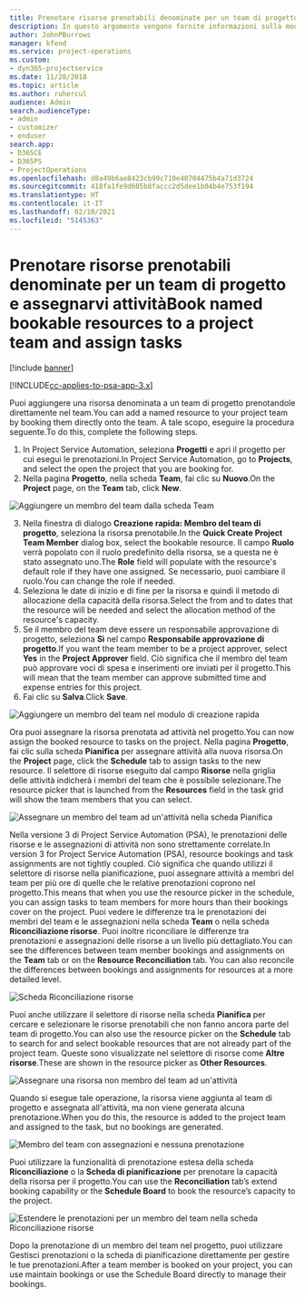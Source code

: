 ```yaml
---
title: Prenotare risorse prenotabili denominate per un team di progetto e assegnarvi attività
description: In questo argomento vengono fornite informazioni sulla modalità di prenotazione di risorse denominate per team di progetto e sull'assegnazione delle risorse ad attività.
author: JohnPBurrows
manager: kfend
ms.service: project-operations
ms.custom:
- dyn365-projectservice
ms.date: 11/28/2018
ms.topic: article
ms.author: ruhercul
audience: Admin
search.audienceType:
- admin
- customizer
- enduser
search.app:
- D365CE
- D365PS
- ProjectOperations
ms.openlocfilehash: d8a49b6ae8423cb99c710e40704475b4a71d3724
ms.sourcegitcommit: 418fa1fe9d605b8faccc2d5dee1b04b4e753f194
ms.translationtype: HT
ms.contentlocale: it-IT
ms.lasthandoff: 02/10/2021
ms.locfileid: "5145363"
---
```

# <a name="book-named-bookable-resources-to-a-project-team-and-assign-tasks"></a><span data-ttu-id="9accd-103">Prenotare risorse prenotabili denominate per un team di progetto e assegnarvi attività</span><span class="sxs-lookup"><span data-stu-id="9accd-103">Book named bookable resources to a project team and assign tasks</span></span> 

[!include [banner](../includes/psa-now-project-operations.md)]

[!INCLUDE[cc-applies-to-psa-app-3.x](../includes/cc-applies-to-psa-app-3x.md)]

<span data-ttu-id="9accd-104">Puoi aggiungere una risorsa denominata a un team di progetto prenotandole direttamente nel team.</span><span class="sxs-lookup"><span data-stu-id="9accd-104">You can  add a named resource to your project team by booking them directly onto the team.</span></span> <span data-ttu-id="9accd-105">A tale scopo, eseguire la procedura seguente.</span><span class="sxs-lookup"><span data-stu-id="9accd-105">To do this, complete the following steps.</span></span>

1. <span data-ttu-id="9accd-106">In Project Service Automation, seleziona **Progetti** e apri il progetto per cui esegui le prenotazioni.</span><span class="sxs-lookup"><span data-stu-id="9accd-106">In  Project Service Automation, go to **Projects**, and select the open the project that you are booking for.</span></span>
2. <span data-ttu-id="9accd-107">Nella pagina **Progetto**, nella scheda **Team**, fai clic su **Nuovo**.</span><span class="sxs-lookup"><span data-stu-id="9accd-107">On the **Project** page, on the **Team** tab, click **New**.</span></span> 

![Aggiungere un membro del team dalla scheda Team](media/RM-how-to-1.png)

3. <span data-ttu-id="9accd-109">Nella finestra di dialogo **Creazione rapida: Membro del team di progetto**, seleziona la risorsa prenotabile.</span><span class="sxs-lookup"><span data-stu-id="9accd-109">In the **Quick Create Project Team Member** dialog box, select the bookable resource.</span></span> <span data-ttu-id="9accd-110">Il campo **Ruolo** verrà popolato con il ruolo predefinito della risorsa, se a questa ne è stato assegnato uno.</span><span class="sxs-lookup"><span data-stu-id="9accd-110">The **Role** field will populate with the resource's default role if they have one assigned.</span></span> <span data-ttu-id="9accd-111">Se necessario, puoi cambiare il ruolo.</span><span class="sxs-lookup"><span data-stu-id="9accd-111">You can change the role if needed.</span></span> 
4. <span data-ttu-id="9accd-112">Seleziona le date di inizio e di fine per la risorsa e quindi il metodo di allocazione della capacità della risorsa.</span><span class="sxs-lookup"><span data-stu-id="9accd-112">Select the from and to dates that the resource will be needed and select the allocation method of the resource's capacity.</span></span> 
5. <span data-ttu-id="9accd-113">Se il membro del team deve essere un responsabile approvazione di progetto, seleziona **Sì** nel campo **Responsabile approvazione di progetto**.</span><span class="sxs-lookup"><span data-stu-id="9accd-113">If you want the team member to be a project approver, select **Yes** in the **Project Approver** field.</span></span> <span data-ttu-id="9accd-114">Ciò significa che il membro del team può approvare voci di spesa e inserimenti ore inviati per il progetto.</span><span class="sxs-lookup"><span data-stu-id="9accd-114">This will mean that the team member can approve submitted time and expense entries for this project.</span></span> 
6. <span data-ttu-id="9accd-115">Fai clic su **Salva**.</span><span class="sxs-lookup"><span data-stu-id="9accd-115">Click **Save**.</span></span>

![Aggiungere un membro del team nel modulo di creazione rapida](media/RM-how-to-2.png)


<span data-ttu-id="9accd-117">Ora puoi assegnare la risorsa prenotata ad attività nel progetto.</span><span class="sxs-lookup"><span data-stu-id="9accd-117">You can now assign the booked resource to tasks on the project.</span></span> <span data-ttu-id="9accd-118">Nella pagina **Progetto**, fai clic sulla scheda **Pianifica** per assegnare attività alla nuova risorsa.</span><span class="sxs-lookup"><span data-stu-id="9accd-118">On the **Project** page, click the **Schedule** tab to assign tasks to the new resource.</span></span> <span data-ttu-id="9accd-119">Il selettore di risorse eseguito dal campo **Risorse** nella griglia delle attività indicherà i membri del team che è possibile selezionare.</span><span class="sxs-lookup"><span data-stu-id="9accd-119">The resource picker that is launched from the **Resources** field in the task grid will show the team members that you can select.</span></span>

![Assegnare un membro del team ad un'attività nella scheda Pianifica](media/RM-how-to-3.png)

<span data-ttu-id="9accd-121">Nella versione 3 di Project Service Automation (PSA), le prenotazioni delle risorse e le assegnazioni di attività non sono strettamente correlate.</span><span class="sxs-lookup"><span data-stu-id="9accd-121">In version 3 for Project Service Automation (PSA), resource bookings and task assignments are not tightly coupled.</span></span> <span data-ttu-id="9accd-122">Ciò significa che quando utilizzi il selettore di risorse nella pianificazione, puoi assegnare attività a membri del team per più ore di quelle che le relative prenotazioni coprono nel progetto.</span><span class="sxs-lookup"><span data-stu-id="9accd-122">This means that when you use the resource picker in the schedule, you can assign tasks to team members for more hours than their bookings cover on the project.</span></span>
<span data-ttu-id="9accd-123">Puoi vedere le differenze tra le prenotazioni dei membri del team e le assegnazioni nella scheda **Team** o nella scheda **Riconciliazione risorse**. Puoi inoltre riconciliare le differenze tra prenotazioni e assegnazioni delle risorse a un livello più dettagliato.</span><span class="sxs-lookup"><span data-stu-id="9accd-123">You can see the differences between team member bookings and assignments on the **Team** tab or on the **Resource Reconciliation** tab. You can also reconcile the differences between bookings and assignments for resources at a more detailed level.</span></span>

![Scheda Riconciliazione risorse](media/RM-how-to-4.png)

<span data-ttu-id="9accd-125">Puoi anche utilizzare il selettore di risorse nella scheda **Pianifica** per cercare e selezionare le risorse prenotabili che non fanno ancora parte del team di progetto.</span><span class="sxs-lookup"><span data-stu-id="9accd-125">You can also use the resource picker on the **Schedule** tab to search for and select bookable resources that are not already part of the project team.</span></span> <span data-ttu-id="9accd-126">Queste sono visualizzate nel selettore di risorse come **Altre risorse**.</span><span class="sxs-lookup"><span data-stu-id="9accd-126">These are shown in the resource picker as **Other Resources**.</span></span>

![Assegnare una risorsa non membro del team ad un'attività](media/RM-how-to-5.png)

<span data-ttu-id="9accd-128">Quando si esegue tale operazione, la risorsa viene aggiunta al team di progetto e assegnata all'attività, ma non viene generata alcuna prenotazione.</span><span class="sxs-lookup"><span data-stu-id="9accd-128">When you do this, the resource is added to the project team and assigned to the task, but no bookings are generated.</span></span>

![Membro del team con assegnazioni e nessuna prenotazione](media/RM-how-to-6.png)

<span data-ttu-id="9accd-130">Puoi utilizzare la funzionalità di prenotazione estesa della scheda **Riconciliazione** o la **Scheda di pianificazione** per prenotare la capacità della risorsa per il progetto.</span><span class="sxs-lookup"><span data-stu-id="9accd-130">You can use the **Reconciliation** tab’s extend booking capability or the **Schedule Board** to book the resource’s capacity to the project.</span></span>

![Estendere le prenotazioni per un membro del team nella scheda Riconciliazione risorse](media/RM-how-to-7.png)

<span data-ttu-id="9accd-132">Dopo la prenotazione di un membro del team nel progetto, puoi utilizzare Gestisci prenotazioni o la scheda di pianificazione direttamente per gestire le tue prenotazioni.</span><span class="sxs-lookup"><span data-stu-id="9accd-132">After a team member is booked on your project, you can use maintain bookings or use the Schedule Board directly to manage their bookings.</span></span>
